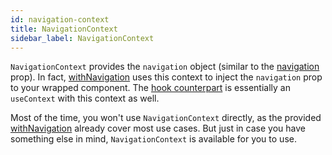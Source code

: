 ```yaml
---
id: navigation-context
title: NavigationContext
sidebar_label: NavigationContext
---
```


`NavigationContext` provides the `navigation` object (similar to the [navigation](navigation-prop.md) prop). In fact, [withNavigation](with-navigation.md) uses this context to inject the `navigation` prop to your wrapped component. The [hook counterpart](https://github.com/react-navigation/react-navigation-hooks#usenavigation) is essentially an `useContext` with this context as well.

Most of the time, you won't use `NavigationContext` directly, as the provided [withNavigation](with-navigation.md) already cover most use cases. But just in case you have something else in mind, `NavigationContext` is available for you to use.
